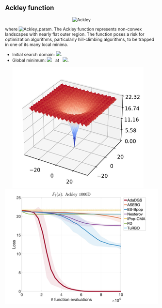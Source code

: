 ## Ackley function

<div align="center"> <img src="https://latex.codecogs.com/svg.latex?&space;f(\mathbf{x})=-a\exp(-b\sqrt{\frac{1}{d}\sum_{i=1}^dx_i^2})-\exp(\frac{1}{d}\sum_{i=1}^d\cos(cx_i))+a+\exp(1)" title="Ackley" /> </div>

where <img src="https://latex.codecogs.com/svg.latex?&space;a=20,b=0.2,c=2\pi" title="Ackley_param" />. The Ackley function represents non-convex landscapes with nearly flat outer region.  The function poses a risk for optimization algorithms, particularly hill-climbing algorithms, to be trapped in one of its many local minima.

- Initial search domain: <img src="https://latex.codecogs.com/svg.latex?&space;\mathbf{x}\in{[-32.768,32.768]}^d" title=" "/>.
- Global minimum: <img src="https://latex.codecogs.com/svg.latex?&space;f(\mathbf{x}^{*})=0," title=" "/> &nbsp; at &nbsp; <img src="https://latex.codecogs.com/svg.latex?&space;\mathbf{x}^{*}=(0,\ldots,0)"/>.

<div align="center"> 
  <img src="image/ackley.jpg" alt="ackley" height="400"/> &nbsp;&nbsp;&nbsp;&nbsp;&nbsp;
  <img src="image/Ackley_error_plot.jpg" alt="error" height="380"/>
</div>



